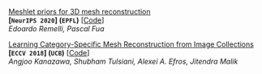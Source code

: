 <span id="Meshlet"></span>
[Meshlet priors for 3D mesh reconstruction](https://arxiv.org/pdf/2006.03997.pdf)  
**[`NeurIPS 2020`] (`EPFL`)** [[Code](https://github.com/cvlab-epfl/MeshSDF)]  
*Edoardo Remelli, Pascal Fua*



<span id="SMR"></span>
[Learning Category-Specific Mesh Reconstruction from Image Collections](https://arxiv.org/pdf/1803.07549.pdf)  
**[`ECCV 2018`] (`UCB`)** [[Code](https://github.com/akanazawa/cmr)]  
*Angjoo Kanazawa, Shubham Tulsiani, Alexei A. Efros, Jitendra Malik*

